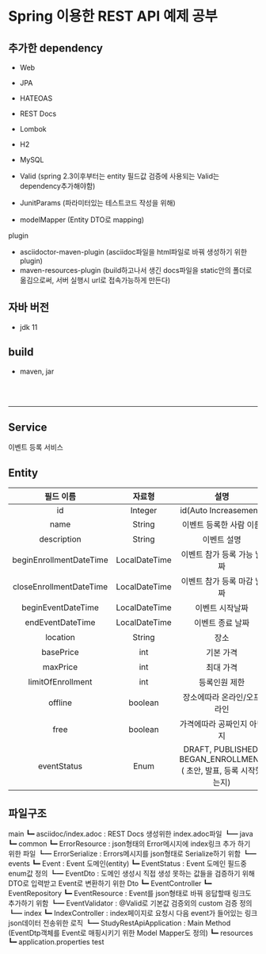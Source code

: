 # Spring 이용한 REST API 예제 공부

## 추가한 dependency
- Web
- JPA
- HATEOAS
- REST Docs
- Lombok
- H2
- MySQL

- Valid (spring 2.3이후부터는 entity 필드값 검증에 사용되는 Valid는 dependency추가해야함)
- JunitParams (파라미터있는 테스트코드 작성을 위해)
- modelMapper (Entity DTO로 mapping)
  
plugin
- asciidoctor-maven-plugin (asciidoc파일을 html파일로 바꿔 생성하기 위한 plugin)
- maven-resources-plugin (build하고나서 생긴 docs파일을 static안의 폴더로 옮김으로써, 서버 실행시 url로 접속가능하게 만든다)

## 자바 버전
- jdk 11

## build
- maven, jar

<br><Br>

---

## Service
이벤트 등록 서비스

## Entity
|필드 이름|자료형|설명|
|:---:|:---:|:---:|
|id|Integer|id(Auto Increasement)|
name|String|이벤트 등록한 사람 이름
description | String | 이벤트 설명
|beginEnrollmentDateTime|LocalDateTime|이벤트 참가 등록 가능 날짜
closeEnrollmentDateTime|LocalDateTime|이벤트 참가 등록 마감 날짜
beginEventDateTime|LocalDateTime|이벤트 시작날짜
endEventDateTime|LocalDateTime|이벤트 종료 날짜
location|String|장소
basePrice|int|기본 가격
maxPrice|int|최대 가격
limitOfEnrollment|int|등록인원 제한
offline | boolean| 장소에따라 온라인/오프라인
free | boolean | 가격에따라 공짜인지 아닌지
eventStatus | Enum |DRAFT, PUBLISHED, BEGAN_ENROLLMENT ( 초안, 발표, 등록 시작했는지)

## 파일구조
main
 ┗━ asciidoc/index.adoc : REST Docs 생성위한 index.adoc파일
 ┗━ java
    ┗━ common
         ┗━ ErrorResource : json형태의 Error메시지에 index링크 추가 하기 위한 파일
         ┗━ ErrorSerialize : Errors메시지를 json형태로 Serialize하기 위함
    ┗━ events
         ┗━ Event : Event 도메인(entity)
         ┗━ EventStatus : Event 도메인 필드중 enum값 정의
         ┗━ EventDto : 도메인 생성시 직접 생성 못하는 값들을 검증하기 위해 DTO로 입력받고 Event로 변환하기 위한 Dto
         ┗━ EventController
         ┗━ EventRepository 
         ┗━ EventResource : Event를 json형태로 바꿔 응답할때 링크도 추가하기 위함
         ┗━ EventValidator : @Valid로 기본값 검증외의 custom 검증 정의
    ┗━ index
         ┗━ IndexController : index페이지로 요청시 다음 event가 들어있는 링크 json데이터 전송위한 로직
    ┗━ StudyRestApiApplication : Main Method (EventDtp객체를 Event로 매핑시키기 위한 Model Mapper도 정의)
┗━ resources
    ┗━ application.properties
test

